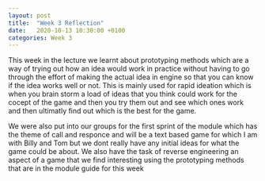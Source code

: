 ```yaml
---
layout: post
title:  "Week 3 Reflection"
date:   2020-10-13 10:30:00 +0100
categories: Week 3
---
```

This week in the lecture we learnt about prototyping methods which are a way of trying out how an idea would work in practice without having to go through the effort of making the actual idea in engine so that you can know if the idea works well or not. This is mainly used for rapid ideation which is when you brain storm a load of ideas that you think could work for the cocept of the game and then you try them out and see which ones work and then ultimatly find out which is the best for the game.

We were also put into our groups for the first sprint of the module which has the theme of call and responce and will be a text based game for which I am with Billy and Tom but we dont really have any initial ideas for what the game could be about. We also have the task of reverse engineering an aspect of a game that we find interesting using the prototyping methods that are in the module guide for this week 
